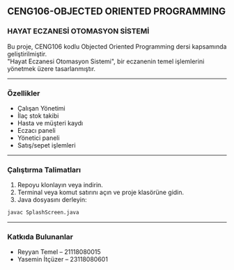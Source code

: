 ## CENG106-OBJECTED ORIENTED PROGRAMMING 
### HAYAT ECZANESİ OTOMASYON SİSTEMİ

Bu proje, CENG106 kodlu Objected Oriented Programming dersi kapsamında geliştirilmiştir.  
"Hayat Eczanesi Otomasyon Sistemi", bir eczanenin temel işlemlerini yönetmek üzere tasarlanmıştır.

---


### Özellikler
- Çalışan Yönetimi
- İlaç stok takibi
- Hasta ve müşteri kaydı
- Eczacı paneli
- Yönetici paneli
- Satış/sepet işlemleri

---

### Çalıştırma Talimatları

1. Repoyu klonlayın veya indirin.
2. Terminal veya komut satırını açın ve proje klasörüne gidin.
3. Java dosyasını derleyin:

```bash
javac SplashScreen.java
```


---

### Katkıda Bulunanlar
- Reyyan Temel – 21118080015  
- Yasemin İtçüzer – 23118080601
